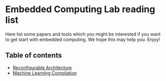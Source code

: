 # Embedded Computing Lab reading list
Here list some papers and tools which you might be interested if you want to get start with embedded computing. We hope this may help you.
Enjoy!
## Table of contents
- [Reconfigurable Architecture](cgra.md)
- [Machine Learning Compilation](mlc.md)

